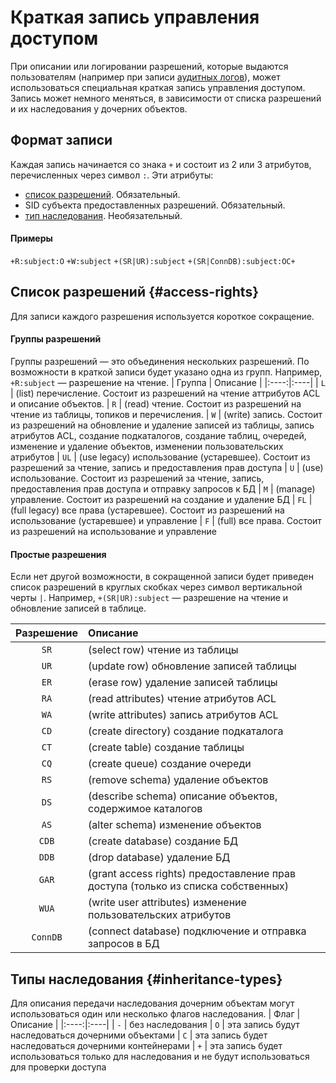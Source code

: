 # Краткая запись управления доступом
При описании или логировании разрешений, которые выдаются пользователям (например при записи [аудитных логов](./audit-log.md)), может использоваться специальная краткая запись управления доступом. Запись может немного меняться, в зависимости от списка разрешений и их наследования у дочерних объектов.

## Формат записи

Каждая запись начинается со знака `+` и состоит из 2 или 3 атрибутов, перечисленных через символ `:`.
Эти атрибуты:
- [список разрешений](#access-rights). Обязательный.
- SID субъекта предоставленных разрешений. Обязательный.
- [тип наследования](#inheritance-types). Необязательный.

#### Примеры
`+R:subject:O`
`+W:subject`
`+(SR|UR):subject`
`+(SR|ConnDB):subject:OC+`

## Список разрешений {#access-rights}

Для записи каждого разрешения используется короткое сокращение.

#### Группы разрешений
Группы разрешений — это объединения нескольких разрешений. По возможности в краткой записи будет указано одна из групп.
Например, `+R:subject` — разрешение на чтение.
| Группа | Описание |
|:----:|:----|
| `L` | (list) перечисление. Состоит из разрешений на чтение аттрибутов ACL и описание объектов.
| `R` | (read) чтение. Состоит из разрешений на чтение из таблицы, топиков и перечисления.
| `W` | (write) запись. Состоит из разрешений на обновление и удаление записей из таблицы, запись атрибутов ACL, создание подкаталогов, создание таблиц, очередей, изменение и удаление объектов, изменении пользовательских атрибутов
| `UL` | (use legacy) использование (устаревшее). Состоит из разрешений за чтение, запись и предоставления прав доступа
| `U` | (use) использование. Состоит из разрешений за чтение, запись, предоставления прав доступа и отправку запросов к БД
| `M` | (manage) управление. Состоит из разрешений на создание и удаление БД
| `FL` | (full legacy) все права (устаревшее). Состоит из разрешений на использование (устаревшее) и управление
| `F` | (full) все права. Состоит из разрешений на использование и управление

#### Простые разрешения
Если нет другой возможности, в сокращенной записи будет приведен список разрешений в круглых скобках через символ вертикальной черты `|`.
Например, `+(SR|UR):subject` — разрешение на чтение и обновление записей в таблице.

| Разрешение | Описание |
|:----:|:----|
| `SR` | (select row) чтение из таблицы
| `UR` | (update row) обновление записей таблицы
| `ER` | (erase row) удаление записей таблицы
| `RA` | (read attributes) чтение атрибутов ACL
| `WA` | (write attributes) запись атрибутов ACL
| `CD` | (create directory) создание подкаталога
| `CT` | (create table) создание таблицы
| `CQ` | (create queue) создание очереди
| `RS` | (remove schema) удаление объектов
| `DS` | (describe schema) описание объектов, содержимое каталогов
| `AS` | (alter schema) изменение объектов
| `CDB` | (create database) создание БД
| `DDB` | (drop database) удаление БД
| `GAR` | (grant access rights) предоставление прав доступа (только из списка собственных)
| `WUA` | (write user attributes) изменение пользовательских атрибутов
| `ConnDB` | (connect database) подключение и отправка запросов в БД

## Типы наследования {#inheritance-types}

Для описания передачи наследования дочерним объектам могут использоваться один или несколько флагов наследования.
| Флаг | Описание |
|:----:|:----|
| `-` | без наследования
| `O` | эта запись будут наследоваться дочерними объектами
| `C` | эта запись будет наследоваться дочерними контейнерами
| `+` | эта запись будет использоваться только для наследования и не будут использоваться для проверки доступа
